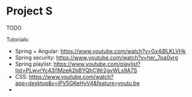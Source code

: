 # Project S

TODO

Tutorials:
- Spring + Angular: https://www.youtube.com/watch?v=Gx4iBLKLVHk
- Spring security: https://www.youtube.com/watch?v=her_7pa0vrg
- Spring playlist: https://www.youtube.com/playlist?list=PLwvrYc43l1MzeA2bBYQhCWr2gvWLs9A7S
- CSS: https://www.youtube.com/watch?app=desktop&v=iPV5GKeHyV4&feature=youtu.be
- 
